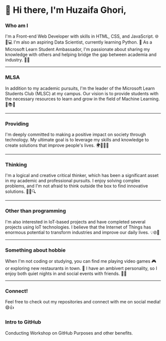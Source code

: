 # 👋 Hi there, I'm Huzaifa Ghori,
### Who am I
I'm a Front-end Web Developer with skills in HTML, CSS, and JavaScript. 🌐🎨💻 I'm also an aspiring Data Scientist, currently learning Python. 🐍 As a Microsoft Learn Student Ambassador, I'm passionate about sharing my knowledge with others and helping bridge the gap between academia and industry. 🤝🚀
--------------------------                              ------------------------------
### MLSA
In addition to my academic pursuits, I'm the leader of the Microsoft Learn Students Club (MLSC) at my campus. Our vision is to provide students with the necessary resources to learn and grow in the field of Machine Learning. 🤖📚💡
- - - - - - - - - - - - - - - - - - - - - - - - - - - - - - - - - - - - - - - - - - - - - - - - - - - - - - - - - - - - - - - - - - - - - - - - - - - - - - - - - - - - -
### Providing
I'm deeply committed to making a positive impact on society through technology. My ultimate goal is to leverage my skills and knowledge to create solutions that improve people's lives. 🌍👨‍💻💡
- - - - - - - - - - - - - - - - - - - - - - - - - - - - - - - - - - - - - - - - - - - - - - - - - - - - - - - - - - - - - - - - - - - - - - - - - - - - - - - - - - - - -
### Thinking
I'm a logical and creative critical thinker, which has been a significant asset in my academic and professional pursuits. I enjoy solving complex problems, and I'm not afraid to think outside the box to find innovative solutions. 💭💡🔍
- - - - - - - - - - - - - - - - - - - - - - - - - - - - - - - - - - - - - - - - - - - - - - - - - - - - - - - - - - - - - - - - - - - - - - - - - - - - - - - - - - - - -
### Other than programming
I'm also interested in IoT-based projects and have completed several projects using IoT technologies. I believe that the Internet of Things has enormous potential to transform industries and improve our daily lives. 💡🌐🚀
- - - - - - - - - - - - - - - - - - - - - - - - - - - - - - - - - - - - - - - - - - - - - - - - - - - - - - - - - - - - - - - - - - - - - - - - - - - - - - - - - - - - -
### Something about hobbie
When I'm not coding or studying, you can find me playing video games 🎮 or exploring new restaurants in town. 🍴 I have an ambivert personality, so I enjoy both quiet nights in and social events with friends. 🎉👥
- - - - - - - - - - - - - - - - - - - - - - - - - - - - - - - - - - - - - - - - - - - - - - - - - - - - - - - - - - - - - - - - - - - - - - - - - - - - - - - - - - - - -
### Connect!
Feel free to check out my repositories and connect with me on social media! 😄👍

### Intro to GitHub
Conducting Workshop on GitHub Purposes and other benefits.
